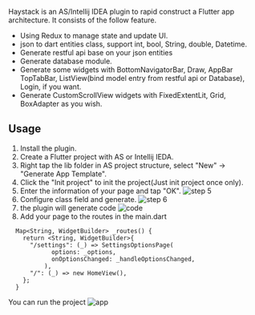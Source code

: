 Haystack is an AS/Intellij IDEA plugin to rapid construct a Flutter app architecture. It consists of the follow feature.
  - Using Redux to manage state and update UI.
  - json to dart entities class, support int, bool, String, double, Datetime.
  - Generate restful api base on your json entities
  - Generate database module.
  - Generate some widgets with BottomNavigatorBar, Draw, AppBar TopTabBar, ListView(bind model entry from restful api or Database), Login, if you want.
  - Generate CustomScrollView widgets with FixedExtentLit, Grid, BoxAdapter as you wish.

## Usage
1. Install the plugin.
2. Create a Flutter project with AS or Intellij IEDA.
3. Right tap the lib folder in AS project structure, select "New" -> "Generate App Template".
4. Click the "Init project" to init the project(Just init project once only).
5. Enter the information of your page and tap "OK".
![step 5](https://upload-images.jianshu.io/upload_images/2398000-d3a7f7fa10168edb.png?imageMogr2/auto-orient/strip%7CimageView2/2/w/1240)
6. Configure class field and generate.
![step 6](https://upload-images.jianshu.io/upload_images/2398000-164b83c02dfe6b33.png?imageMogr2/auto-orient/strip%7CimageView2/2/w/1240)
7. the plugin will generate code
![code](https://upload-images.jianshu.io/upload_images/2398000-1c8823d07584233f.png?imageMogr2/auto-orient/strip%7CimageView2/2/w/1240)
8. Add your page to the routes in the main.dart
```
  Map<String, WidgetBuilder> _routes() {
    return <String, WidgetBuilder>{
      "/settings": (_) => SettingsOptionsPage(
            options: _options,
            onOptionsChanged: _handleOptionsChanged,
          ),
      "/": (_) => new HomeView(),
    };
  }
```
You can run the project
![app](https://upload-images.jianshu.io/upload_images/2398000-86558a04dfee614e.png?imageMogr2/auto-orient/strip%7CimageView2/2/w/1240)

